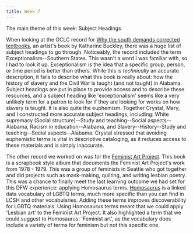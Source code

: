 ```yaml
---
title: Week 7
---
```


The main theme of this week: Subject Headings

When looking at the OCLC record for [Why the south demands corrected textbooks](https://github.com/cspayne/dfw2024/blob/main/_artifacts/enhanced_records/1353299383_enhanced_record.pdf), an artist's book by Katharine Buckley, there was a huge list of subject headings to go through. Noticeably, the record included the term Exceptionalism--Southern States. This wasn't a word I was familiar with, so I had to look it up. Exceptionalism is the idea that a specific group, person, or time period is better than others. While this is *technically* an accurate description, it fails to describe what this book is really about: how the history of slavery and the Civil War is taught (and not taught) in Alabama. 
Subject headings are put in place to provide access and to describe these resources, and a subject heading like 'exceptionalism' seems like a very unlikely term for a patron to look for if they are looking for works on how slavery is taught. It is also quite the euphemism. 
Together Crystal, Mary, and I constructed more accurate subject headings, including: White supremacy (Social structure)--Study and teaching--Social aspects--Alabama, Racism in education--Alabama, and Slavery--History--Study and teaching--Social aspects--Alabama. 
Crystal stressed that avoiding euphemistic terms is vital in descriptive cataloging, as it reduces access to these materials and is simply inaccurate.

The other record we worked on was for the [Feminist Art Project](https://github.com/cspayne/dfw2024/blob/main/_artifacts/original_records/1422745924_original_record_homoit.pdf). This book is a scrapbook style album that documents the Feminist Art Project's work from 1978 - 1979. This was a group of feminists in Seattle who got together and did projects such as mask-making, quilting, and writing lesbian poetry.
This was a chance to finally meet the last learning outcome we had set for this DFW experience: applying Homosaurus terms. [Homosaurus](https://homosaurus.org/) is a linked data vocabulary of LGBTQ terms, much more specific than you can find in LCSH and other vocabularies. Adding these terms improves discoverability for LGBTQ materials. Using Homosaurus terms meant that we could apply 'Lesbian art' to the Feminist Art Project. It also highlighted a term that we could suggest to Homosaurus: 'Feminist art', as the vocabulary does include a variety of terms for feminism but not this specific one. 



